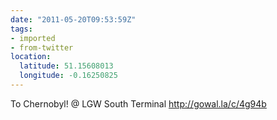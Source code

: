 ```yaml
---
date: "2011-05-20T09:53:59Z"
tags:
- imported
- from-twitter
location:
  latitude: 51.15608013
  longitude: -0.16250825
---
```

To Chernobyl\! @ LGW South Terminal http://gowal.la/c/4g94b
